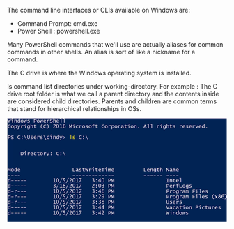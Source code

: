 The command line interfaces or CLIs available on Windows are: 

+ Command Prompt: cmd.exe
+ Power Shell   : powershell.exe

 Many PowerShell commands that we'll use are actually aliases for common commands in other shells. An alias is sort of like a nickname for a command.

The C drive is where the Windows operating system is installed.

ls command list directories under working-directory. For example : The C drive root folder is what we call a parent directory and the contents inside are considered child directories. Parents and children are common terms that stand for hierarchical relationships in OSs. 

![ls_command](images/ls_command.png)


